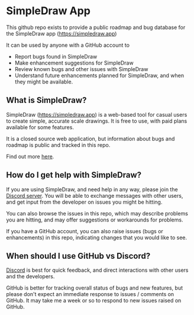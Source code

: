 # SimpleDraw App
This github repo exists to provide a public roadmap and bug database for the SimpleDraw app (https://simpledraw.app)

It can be used by anyone with a GitHub account to

- Report bugs found in SimpleDraw
- Make enhancement suggestions for SimpleDraw
- Review known bugs and other issues with SimpleDraw
- Understand future enhancements planned for SimpleDraw, and when they might be available.



## What is SimpleDraw?

SimpleDraw (https://simpledraw.app) is a web-based tool for casual users to create simple, accurate scale drawings.  It is free to use, with paid plans available for some features.

It is a closed source web application, but information about bugs and roadmap is public and tracked in this repo.

Find out more [here](https://simpledraw.app).



## How do I get help with SimpleDraw?

If you are using SimpleDraw, and need help in any way, please join the [Discord server](https://discord.gg/UhTbjCVfYr).  You will be able to exchange messages with other users, and get input from the developer on issues you might be hitting.

You can also browse the issues in this repo, which may describe problems you are hitting, and may offer suggestions or workarounds for problems.

If you have a GitHub account, you can also raise issues (bugs or enhancements) in this repo, indicating changes that you would like to see.



## When should I use GitHub vs Discord?

[Discord](https://discord.gg/UhTbjCVfYr) is best for quick feedback, and direct interactions with other users and the developers.

GitHub is better for tracking overall status of bugs and new features, but please don't expect an immediate response to issues / comments on GitHub.  It may take me a week or so to respond to new issues raised on GitHub.

